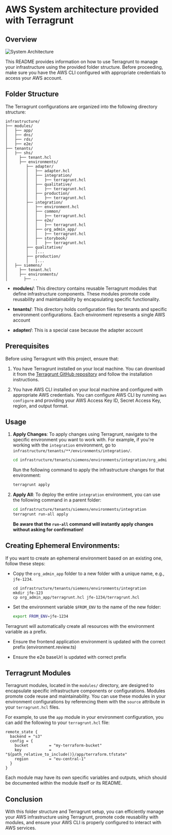 # AWS System architecture provided with Terragrunt

## Overview

![System Architecture](./docs/sys-architecture.png)

This README provides information on how to use Terragrunt to manage your infrastructure using the provided folder structure. Before proceeding, make sure you have the AWS CLI configured with appropriate credentials to access your AWS account.

## Folder Structure

The Terragrunt configurations are organized into the following directory structure:

```
infrastructure/
├── modules/
│   ├── app/
│   ├── dns/
│   ├── rds/
│   ├── e2e/
├── tenants/
│   ├── shs/
│     ├── tenant.hcl
│     ├── environments/
│        ├── adapter/
│        │   ├── adapter.hcl
│        │   ├── integration/
│        │   │   ├── terragrunt.hcl
│        │   ├── qualitative/
│        │   │   ├── terragrunt.hcl
│        │   ├── production/
│        │   │   ├── terragrunt.hcl
│        ├── integration/
│        │   ├── environment.hcl
│        │   ├── common/
│        │   │   ├── terragrunt.hcl
│        │   ├── e2e/
│        │   │   ├── terragrunt.hcl
│        │   ├── org_admin_app/
│        │   │   ├── terragrunt.hcl
│        │   ├── storybook/
│        │   │   ├── terragrunt.hcl
│        ├── qualitative/
│        │   │...
│        ├── production/
│        │   │...
│   ├── siemens/
│     ├── tenant.hcl
│     ├── environments/
│       ├── ..
```

- **modules/**: This directory contains reusable Terragrunt modules that define infrastructure components. These modules promote code reusability and maintainability by encapsulating specific functionality.

- **tenants/**: This directory holds configuration files for tenants and specific environment configurations. Each environment represents a single AWS account

- **adapter/**: This is a special case because the adapter account

## Prerequisites

Before using Terragrunt with this project, ensure that:

1. You have Terragrunt installed on your local machine. You can download it from the [Terragrunt GitHub repository](https://github.com/gruntwork-io/terragrunt) and follow the installation instructions.

2. You have AWS CLI installed on your local machine and configured with appropriate AWS credentials. You can configure AWS CLI by running `aws configure` and providing your AWS Access Key ID, Secret Access Key, region, and output format.

## Usage

1. **Apply Changes**: To apply changes using Terragrunt, navigate to the specific environment you want to work with. For example, if you're working with the `integration` environment, go to `infrastructure/tenants/**/environments/integration/`.

   ```bash
   cd infrastructure/tenants/siemens/environments/integration/org_admin_app
   ```

   Run the following command to apply the infrastructure changes for that environment:

   ```bash
   terragrunt apply
   ```

2. **Apply All**: To deploy the entire `integration` environment, you can use the following command in a parent folder:

   ```bash
   cd infrastructure/tenants/siemens/environments/integration
   terragrunt run-all apply
   ```

   **Be aware that the `run-all` command will instantly apply changes without asking for confirmation!**

## Creating Ephemeral Environments:

If you want to create an ephemeral environment based on an existing one, follow these steps:

- Copy the `org_admin_app` folder to a new folder with a unique name, e.g., `jfe-1234`.

  ```
  cd infrastructure/tenants/siemens/environments/integration
  mkdir jfe-123
  cp org_admin_app/terragrunt.hcl jfe-1234/terragrunt.hcl
  ```

- Set the environment variable `$FROM_ENV` to the name of the new folder:

  ```bash
  export FROM_ENV=jfe-1234
  ```

Terragrunt will automatically create all resources with the environment variable as a prefix.

- Ensure the frontend application environment is updated with the correct prefix (environment.review.ts)

- Ensure the e2e baseUrl is updated with correct prefix

## Terragrunt Modules

Terragrunt modules, located in the `modules/` directory, are designed to encapsulate specific infrastructure components or configurations. Modules promote code reuse and maintainability. You can use these modules in your environment configurations by referencing them with the `source` attribute in your `terragrunt.hcl` files.

For example, to use the `app` module in your environment configuration, you can add the following to your `terragrunt.hcl` file:

```hcl
remote_state {
  backend = "s3"
  config = {
    bucket         = "my-terraform-bucket"
    key            = "${path_relative_to_include()}/app/terraform.tfstate"
    region         = "eu-central-1"
  }
}
```

Each module may have its own specific variables and outputs, which should be documented within the module itself or its README.

## Conclusion

With this folder structure and Terragrunt setup, you can efficiently manage your AWS infrastructure using Terragrunt, promote code reusability with modules, and ensure your AWS CLI is properly configured to interact with AWS services.
